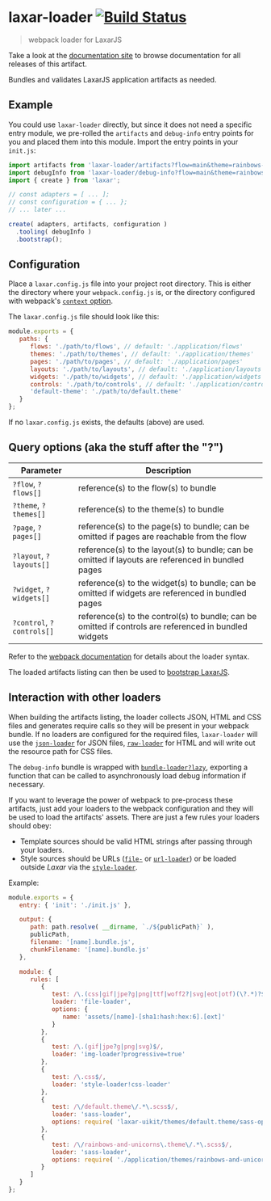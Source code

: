# laxar-loader [![Build Status](https://travis-ci.org/LaxarJS/laxar-loader.svg?branch=master)](https://travis-ci.org/LaxarJS/laxar-loader)

> webpack loader for LaxarJS

<span class="laxar-external-documentation-hint">
   Take a look at the <a href="https://www.laxarjs.org/docs/laxar-loader-latest/">documentation site</a> to browse documentation for all releases of this artifact.
</span>

Bundles and validates LaxarJS application artifacts as needed.


## Example

You could use `laxar-loader` directly, but since it does not need a specific entry module,
we pre-rolled the `artifacts` and `debug-info` entry points for you and placed them into this
module.
Import the entry points in your `init.js`:

```js
import artifacts from 'laxar-loader/artifacts?flow=main&theme=rainbows-and-unicorns';
import debugInfo from 'laxar-loader/debug-info?flow=main&theme=rainbows-and-unicorns';
import { create } from 'laxar';

// const adapters = [ ... ];
// const configuration = { ... };
// ... later ...

create( adapters, artifacts, configuration )
  .tooling( debugInfo )
  .bootstrap();
```




## Configuration

Place a `laxar.config.js` file into your project root directory.
This is either the directory where your `webpack.config.js` is, or the directory configured
with webpack's [`context` option][webpack-context].

The `laxar.config.js` file should look like this:

```js
module.exports = {
   paths: {
      flows: './path/to/flows', // default: './application/flows'
      themes: './path/to/themes', // default: './application/themes'
      pages: './path/to/pages', // default: './application/pages'
      layouts: './path/to/layouts', // default: './application/layouts'
      widgets: './path/to/widgets', // default: './application/widgets'
      controls: './path/to/controls', // default: './application/controls'
      'default-theme': './path/to/default.theme'
   }
};
```

If no `laxar.config.js` exists, the defaults (above) are used.


## Query options (aka the stuff after the "?")

| Parameter | Description |
| --------- | ----------- |
| `?flow`, `?flows[]` | reference(s) to the flow(s) to bundle |
| `?theme`, `?themes[]` | reference(s) to the theme(s) to bundle |
| `?page`, `?pages[]` | reference(s) to the page(s) to bundle; can be omitted if pages are reachable from the flow |
| `?layout`, `?layouts[]` | reference(s) to the layout(s) to bundle; can be omitted if layouts are referenced in bundled pages |
| `?widget`, `?widgets[]` | reference(s) to the widget(s) to bundle; can be omitted if widgets are referenced in bundled pages |
| `?control`, `?controls[]` | reference(s) to the control(s) to bundle; can be omitted if controls are referenced in bundled widgets |

Refer to the [webpack documentation][parse-query] for details about the loader syntax.

The loaded artifacts listing can then be used to [bootstrap LaxarJS][bootstrap].


## Interaction with other loaders

When building the artifacts listing, the loader collects JSON, HTML and CSS files and generates
require calls so they will be present in your webpack bundle. If no loaders are configured for the
required files, `laxar-loader` will use the [`json-loader`][json-loader] for JSON files,
[`raw-loader`][raw-loader] for HTML and will write out the resource path for CSS files.

The `debug-info` bundle is wrapped with [`bundle-loader?lazy`][bundle-loader], exporting a function
that can be called to asynchronously load debug information if necessary.

If you want to leverage the power of webpack to pre-process these artifacts, just add your loaders to
the webpack configuration and they will be used to load the artifacts' assets. There are just a few rules
your loaders should obey:

- Template sources should be valid HTML strings after passing through your loaders.
- Style sources should be URLs ([`file-`][file-loader] or [`url-loader`][url-loader]) or be loaded
  outside _Laxar_ via the [`style-loader`][style-loader].

Example:

```js
module.exports = {
   entry: { 'init': './init.js' },

   output: {
      path: path.resolve( __dirname, `./${publicPath}` ),
      publicPath,
      filename: '[name].bundle.js',
      chunkFilename: '[name].bundle.js'
   },

   module: {
      rules: [
         {
            test: /\.(css|gif|jpe?g|png|ttf|woff2?|svg|eot|otf)(\?.*)?$/,
            loader: 'file-loader',
            options: {
               name: 'assets/[name]-[sha1:hash:hex:6].[ext]'
            }
         },
         {
            test: /\.(gif|jpe?g|png|svg)$/,
            loader: 'img-loader?progressive=true'
         },
         {
            test: /\.css$/,
            loader: 'style-loader!css-loader'
         },
         {
            test: /\/default.theme\/.*\.scss$/,
            loader: 'sass-loader',
            options: require( 'laxar-uikit/themes/default.theme/sass-options' )
         },
         {
            test: /\/rainbows-and-unicorns\.theme\/.*\.scss$/,
            loader: 'sass-loader',
            options: require( './application/themes/rainbows-and-unicorns.theme/sass-options' )
         }
      ]
   }
};
```

[bootstrap]: https://laxarjs.org/docs/laxar-v2-latest/api/laxar/#laxar.create
[parse-query]: https://github.com/webpack/loader-utils#parsequery
[webpack-context]: https://webpack.js.org/configuration/entry-context/#context
[raw-loader]: https://github.com/webpack-contrib/raw-loader
[json-loader]: https://github.com/webpack-contrib/json-loader
[style-loader]: https://github.com/webpack-contrib/style-loader
[file-loader]: https://github.com/webpack-contrib/file-loader
[url-loader]: https://github.com/webpack-contrib/url-loader
[bundle-loader]: https://github.com/webpack-contrib/bundle-loader

